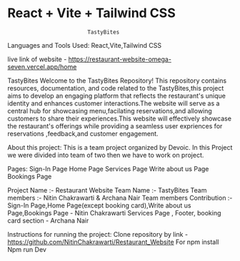 # React + Vite + Tailwind CSS
                             TastyBites
Languages and Tools Used:
React,Vite,Tailwind CSS

live link of website - https://restaurant-website-omega-seven.vercel.app/home

TastyBites
Welcome to the TastyBites Repository! This repository contains resources, documentation, and code related to the TastyBites,this project aims to develop an engaging platform that reflects the restaurant's unique identity and enhances customer interactions.The website will serve as a central hub for showcasing menu,facilating reservations,and allowing customers to share their experiences.This website will effectively showcase the restaurant's offerings while providing a seamless user expriences for reservations ,feedback,and customer engagement.

About this project:
This is a team project organized by Devoic. In this Project we were divided into team of two then we have to work on project.

Pages:
Sign-In Page
Home Page
Services Page
Write about us Page
Bookings Page 

Project Name :- Restaurant Website
Team Name :- TastyBites
Team members :- Nitin Chakrawarti & Archana Nair
Team members Contribution :- 
Sign-In Page,Home Page(except booking card),Write about us Page,Bookings Page - Nitin Chakrawarti
Services Page , Footer, booking card section - Archana Nair 

Instructions for running the project:
Clone repository by link - https://github.com/NitinChakrawarti/Restaurant_Website
For npm install
Npm run Dev













<!-- 
This template provides a minimal setup to get React working in Vite with HMR and some ESLint rules.

Currently, two official plugins are available:

- [@vitejs/plugin-react](https://github.com/vitejs/vite-plugin-react/blob/main/packages/plugin-react/README.md) uses [Babel](https://babeljs.io/) for Fast Refresh
- [@vitejs/plugin-react-swc](https://github.com/vitejs/vite-plugin-react-swc) uses [SWC](https://swc.rs/) for Fast Refresh -->
